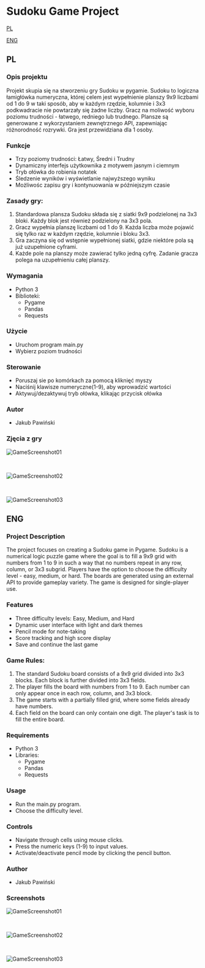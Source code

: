 # Sudoku Game Project

[PL](#pl)

[ENG](#eng)

## PL
   ### Opis projektu
   Projekt skupia się na stworzeniu gry Sudoku w pygamie. Sudoku to logiczna łamigłówka numeryczna, której celem jest wypełnienie planszy 9x9 liczbami od 1 do 9 w taki sposób, aby w każdym rzędzie, kolumnie i 3x3 podkwadracie nie powtarzały się żadne liczby.
   Gracz na moliwość wyboru poziomu trudności - łatwego, redniego lub trudnego. Plansze są generowane z wykorzystaniem zewnętrznego API, zapewniając różnorodność rozrywki. Gra jest przewidziana dla 1 osoby.
   
   ### Funkcje
   - Trzy poziomy trudności: Łatwy, Średni i Trudny
   - Dynamiczny interfejs użytkownika z motywem jasnym i ciemnym
   - Tryb ołówka do robienia notatek
   - Śledzenie wyników i wyświetlanie najwyższego wyniku
   - Możliwośc zapisu gry i kontynuowania w późniejszym czasie
   
   ### Zasady gry:
   
   1. Standardowa plansza Sudoku składa się z siatki 9x9 podzielonej na 3x3 bloki. Każdy blok jest również podzielony na 3x3 pola.
   2. Gracz wypełnia planszę liczbami od 1 do 9. Każda liczba może pojawić się tylko raz w każdym rzędzie, kolumnie i bloku 3x3.
   3. Gra zaczyna się od wstępnie wypełnionej siatki, gdzie niektóre pola są już uzupełnione cyframi.
   4. Każde pole na planszy może zawierać tylko jedną cyfrę. Zadanie gracza polega na uzupełnieniu całej planszy.

   ### Wymagania
   - Python 3
   - Biblioteki:
      - Pygame
      - Pandas
      - Requests

   ### Użycie
   - Uruchom program main.py
   - Wybierz poziom trudności

   ### Sterowanie
   - Poruszaj sie po komórkach za pomocą kliknięć myszy
   - Naciśnij klawisze numeryczne(1-9), aby wprowadzić wartości
   - Aktywuj/dezaktywuj tryb ołówka, klikając przycisk ołówka

   ### Autor
   - Jakub Pawiński

   ### Zjęcia z gry
   ![GameScreenshot01](img/MainMenuTemplate.png)
   
   <br>

   ![GameScreenshot02](img/GameScreenshot01.png)

   <br>

   ![GameScreenshot03](img/GameScreenshot02.png)


## ENG

   ### Project Description

   The project focuses on creating a Sudoku game in Pygame. Sudoku is a numerical logic puzzle game where the goal is to fill a 9x9 grid with numbers from 1 to 9 in such a way that no numbers repeat in any row, column, or 3x3 subgrid. Players have the option to choose the difficulty level - easy, medium, or hard. The boards are generated using an external API to provide gameplay variety. The game is designed for single-player use.

   ### Features
   - Three difficulty levels: Easy, Medium, and Hard
   - Dynamic user interface with light and dark themes
   - Pencil mode for note-taking
   - Score tracking and high score display
   - Save and continue the last game

   ### Game Rules:
   1. The standard Sudoku board consists of a 9x9 grid divided into 3x3 blocks. Each block is further divided into 3x3 fields.
   2. The player fills the board with numbers from 1 to 9. Each number can only appear once in each row, column, and 3x3 block.
   3. The game starts with a partially filled grid, where some fields already have numbers.
   4. Each field on the board can only contain one digit. The player's task is to fill the entire board.

   ### Requirements

   - Python 3
   - Libraries:
      - Pygame
      - Pandas
      - Requests

   ### Usage
   - Run the main.py program.
   - Choose the difficulty level.

   ### Controls
   - Navigate through cells using mouse clicks.
   - Press the numeric keys (1-9) to input values.
   - Activate/deactivate pencil mode by clicking the pencil button.

   ### Author
   - Jakub Pawiński

   ### Screenshots

   ![GameScreenshot01](img/MainMenuTemplate.png)
   
   <br>

   ![GameScreenshot02](img/GameScreenshot01.png)

   <br>

   ![GameScreenshot03](img/GameScreenshot02.png)
